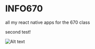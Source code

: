 # INFO670

all my react native apps for the 670 class

second test!

![Alt text](<Screenshot 2024-04-25 at 2.25.49 PM.png>)